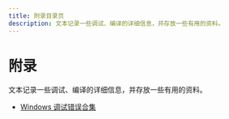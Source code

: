 ```yaml
---
title: 附录目录页
description: 文本记录一些调试、编译的详细信息，并存放一些有用的资料。
---
```


# 附录

文本记录一些调试、编译的详细信息，并存放一些有用的资料。

- [Windows 调试错误合集](./windows-errors.md)
